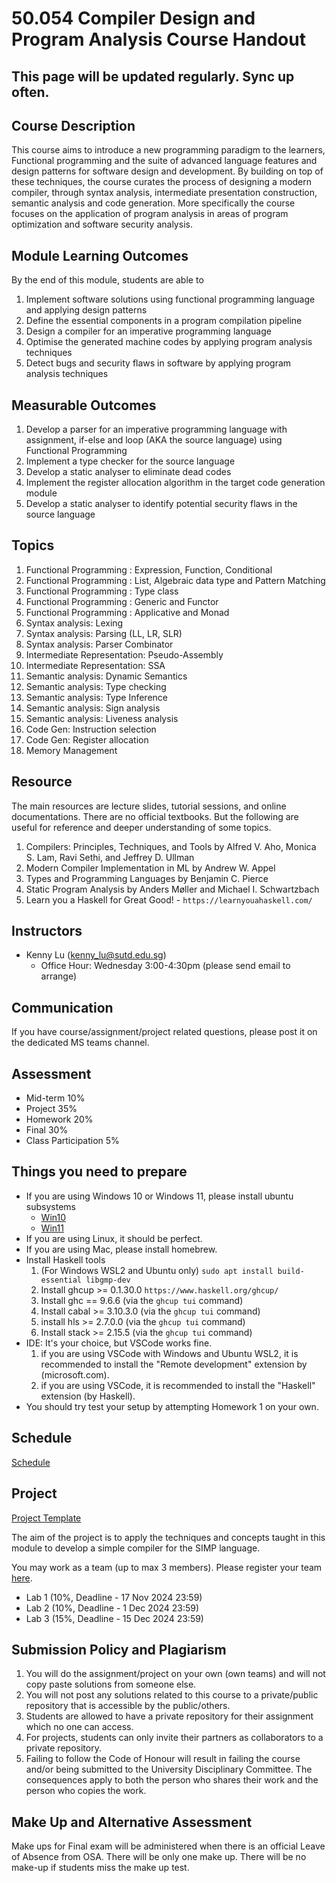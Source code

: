 # 50.054 Compiler Design and Program Analysis Course Handout

## This page will be updated regularly. Sync up often.

## Course Description

This course aims to introduce a new programming paradigm to the learners, Functional programming and the suite of advanced language features and design patterns for software design and development. By building on top of these techniques, the course curates the process of designing a modern compiler, through syntax analysis, intermediate presentation construction, semantic analysis and code generation. More specifically the course focuses on the application of program analysis in areas of program optimization and software security analysis. 


## Module Learning Outcomes

By the end of this module, students are able to

1. Implement software solutions using functional programming language and applying design patterns
1. Define the essential components in a program compilation pipeline
1. Design a compiler for an imperative programming language
1. Optimise the generated machine codes by applying program analysis techniques
1. Detect bugs and security flaws in software by applying program analysis techniques


## Measurable Outcomes

1. Develop a parser for an imperative programming language with assignment, if-else and loop (AKA the source language) using Functional Programming
1. Implement a type checker for the source language
1. Develop a static analyser to eliminate dead codes
1. Implement the register allocation algorithm in the target code generation module
1. Develop a static analyser to identify potential security flaws in the source language


## Topics
1. Functional Programming : Expression, Function, Conditional
1. Functional Programming : List, Algebraic data type and Pattern Matching
1. Functional Programming : Type class
1. Functional Programming : Generic and Functor
1. Functional Programming : Applicative and Monad
1. Syntax analysis: Lexing
1. Syntax analysis: Parsing (LL, LR, SLR)
1. Syntax analysis: Parser Combinator
1. Intermediate Representation: Pseudo-Assembly
1. Intermediate Representation: SSA
1. Semantic analysis: Dynamic Semantics
1. Semantic analysis: Type checking
1. Semantic analysis: Type Inference
1. Semantic analysis: Sign analysis
1. Semantic analysis: Liveness analysis 
1. Code Gen: Instruction selection
1. Code Gen: Register allocation
1. Memory Management


## Resource 

The main resources are lecture slides, tutorial sessions, and online documentations. There are no official textbooks. But the following are useful for reference and deeper understanding of some topics.

1. Compilers: Principles, Techniques, and Tools by Alfred V. Aho, Monica S. Lam, Ravi Sethi, and Jeffrey D. Ullman
1. Modern Compiler Implementation in ML by Andrew W. Appel
1. Types and Programming Languages by Benjamin C. Pierce
1. Static Program Analysis by Anders Møller and Michael I. Schwartzbach
1. Learn you a Haskell for Great Good! - `https://learnyouahaskell.com/`



## Instructors


* Kenny Lu (kenny_lu@sutd.edu.sg) 
    * Office Hour: Wednesday 3:00-4:30pm (please send email to arrange)


## Communication

If you have course/assignment/project related questions, please post it on the dedicated MS teams channel.

## Assessment

* Mid-term 10%
* Project 35%
* Homework 20%
* Final 30%
* Class Participation 5%

## Things you need to prepare

* If you are using Windows 10 or Windows 11, please install ubuntu subsystems
    * [Win10](https://ubuntu.com/tutorials/install-ubuntu-on-wsl2-on-windows-10#1-overview)
    * [Win11](https://ubuntu.com/tutorials/install-ubuntu-on-wsl2-on-windows-11-with-gui-support#1-overview)
* If you are using Linux, it should be perfect.
* If you are using Mac, please install homebrew.
* Install Haskell tools
    1. (For Windows WSL2 and Ubuntu only) `sudo apt install build-essential libgmp-dev`
    1. Install ghcup >= 0.1.30.0 `https://www.haskell.org/ghcup/`
    1. Install ghc == 9.6.6 (via the `ghcup tui` command)
    1. Install cabal >= 3.10.3.0 (via the `ghcup tui` command)
    1. install hls >= 2.7.0.0 (via the `ghcup tui` command)
    1. Install stack >= 2.15.5 (via the `ghcup tui` command)
* IDE: It's your choice, but VSCode works fine.
    1. if you are using VSCode with Windows and Ubuntu WSL2, it is recommended to install the "Remote development" extension by (microsoft.com).
    1. if you are using VSCode, it is recommended to install the "Haskell" extension (by Haskell).
* You should try test your setup by attempting Homework 1 on your own. 


## Schedule
[Schedule](./schedule.md)

## Project

[Project Template](https://github.com/50054-cdpa/project/)

The aim of the project is to apply the techniques and concepts taught in this module to develop a simple compiler for the SIMP language. 

You may work as a team (up to max 3 members). Please register your team [here](https://docs.google.com/spreadsheets/d/1oH51zYVGD6ieXwr2Nc8UZxK9q4qMxBMRp-pQxgJCXL8/edit?usp=sharing).  

* Lab 1 (10%, Deadline - 17 Nov 2024 23:59)
* Lab 2 (10%, Deadline - 1  Dec 2024 23:59)
* Lab 3 (15%, Deadline - 15 Dec 2024 23:59)


## Submission Policy and Plagiarism
1. You will do the assignment/project on your own (own teams) and will not copy paste solutions from someone else.
1. You will not post any solutions related to this course to a private/public repository that is accessible by the public/others.
1. Students are allowed to have a private repository for their assignment which no one can access. 
1. For projects, students can only invite their partners as collaborators to a private repository.
1. Failing to follow the Code of Honour will result in failing the course and/or being submitted to the University Disciplinary Committee. The consequences apply to both the person who shares their work and the person who copies the work.


## Make Up and Alternative Assessment
Make ups for Final exam will be administered when there is an official Leave of Absence from OSA. There will be only one make up. There will be no make-up if students miss the make up test. 







